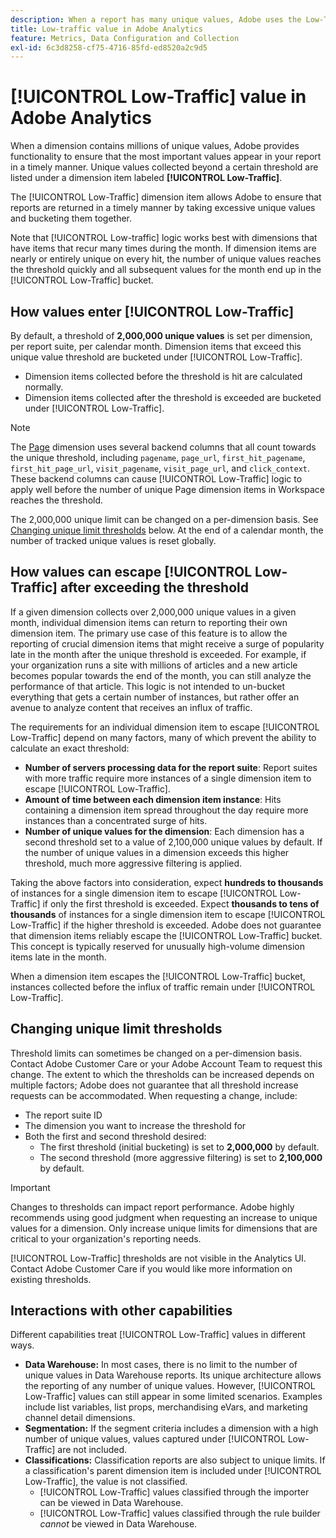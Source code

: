 ```yaml
---
description: When a report has many unique values, Adobe uses the Low-Traffic dimension item to improve report performance.
title: Low-traffic value in Adobe Analytics
feature: Metrics, Data Configuration and Collection
exl-id: 6c3d8258-cf75-4716-85fd-ed8520a2c9d5
---
```

# [!UICONTROL Low-Traffic] value in Adobe Analytics

When a dimension contains millions of unique values, Adobe provides functionality to ensure that the most important values appear in your report in a timely manner. Unique values collected beyond a certain threshold are listed under a dimension item labeled **[!UICONTROL Low-Traffic]**.

The [!UICONTROL Low-Traffic] dimension item allows Adobe to ensure that reports are returned in a timely manner by taking excessive unique values and bucketing them together.

Note that [!UICONTROL Low-traffic] logic works best with dimensions that have items that recur many times during the month. If dimension items are nearly or entirely unique on every hit, the number of unique values reaches the threshold quickly and all subsequent values for the month end up in the [!UICONTROL Low-Traffic] bucket.

## How values enter [!UICONTROL Low-Traffic]

By default, a threshold of **2,000,000 unique values** is set per dimension, per report suite, per calendar month. Dimension items that exceed this unique value threshold are bucketed under [!UICONTROL Low-Traffic].

* Dimension items collected before the threshold is hit are calculated normally.
* Dimension items collected after the threshold is exceeded are bucketed under [!UICONTROL Low-Traffic].

>[!NOTE]
>The [Page](../components/dimensions/page.md) dimension uses several backend columns that all count towards the unique threshold, including `pagename`, `page_url`, `first_hit_pagename`, `first_hit_page_url`, `visit_pagename`, `visit_page_url`, and `click_context`. These backend columns can cause [!UICONTROL Low-Traffic] logic to apply well before the number of unique Page dimension items in Workspace reaches the threshold.

The 2,000,000 unique limit can be changed on a per-dimension basis. See [Changing unique limit thresholds](#changing-unique-limit-thresholds) below. At the end of a calendar month, the number of tracked unique values is reset globally.

## How values can escape [!UICONTROL Low-Traffic] after exceeding the threshold

If a given dimension collects over 2,000,000 unique values in a given month, individual dimension items can return to reporting their own dimension item. The primary use case of this feature is to allow the reporting of crucial dimension items that might receive a surge of popularity late in the month after the unique threshold is exceeded. For example, if your organization runs a site with millions of articles and a new article becomes popular towards the end of the month, you can still analyze the performance of that article. This logic is not intended to un-bucket everything that gets a certain number of instances, but rather offer an avenue to analyze content that receives an influx of traffic.

The requirements for an individual dimension item to escape [!UICONTROL Low-Traffic] depend on many factors, many of which prevent the ability to calculate an exact threshold:

* **Number of servers processing data for the report suite**: Report suites with more traffic require more instances of a single dimension item to escape [!UICONTROL Low-Traffic].
* **Amount of time between each dimension item instance**: Hits containing a dimension item spread throughout the day require more instances than a concentrated surge of hits.
* **Number of unique values for the dimension**: Each dimension has a second threshold set to a value of 2,100,000 unique values by default. If the number of unique values in a dimension exceeds this higher threshold, much more aggressive filtering is applied.

Taking the above factors into consideration, expect **hundreds to thousands** of instances for a single dimension item to escape [!UICONTROL Low-Traffic] if only the first threshold is exceeded. Expect **thousands to tens of thousands** of instances for a single dimension item to escape [!UICONTROL Low-Traffic] if the higher threshold is exceeded. Adobe does not guarantee that dimension items reliably escape the [!UICONTROL Low-Traffic] bucket. This concept is typically reserved for unusually high-volume dimension items late in the month.

When a dimension item escapes the [!UICONTROL Low-Traffic] bucket, instances collected before the influx of traffic remain under [!UICONTROL Low-Traffic].

## Changing unique limit thresholds

Threshold limits can sometimes be changed on a per-dimension basis. Contact Adobe Customer Care or your Adobe Account Team to request this change. The extent to which the thresholds can be increased depends on multiple factors; Adobe does not guarantee that all threshold increase requests can be accommodated. When requesting a change, include:

* The report suite ID
* The dimension you want to increase the threshold for
* Both the first and second threshold desired:
  * The first threshold (initial bucketing) is set to **2,000,000** by default.
  * The second threshold (more aggressive filtering) is set to **2,100,000** by default.

>[!IMPORTANT]
>
>Changes to thresholds can impact report performance. Adobe highly recommends using good judgment when requesting an increase to unique values for a dimension. Only increase unique limits for dimensions that are critical to your organization's reporting needs.

[!UICONTROL Low-Traffic] thresholds are not visible in the Analytics UI. Contact Adobe Customer Care if you would like more information on existing thresholds.

## Interactions with other capabilities

Different capabilities treat [!UICONTROL Low-Traffic] values in different ways.

* **Data Warehouse:** In most cases, there is no limit to the number of unique values in Data Warehouse reports. Its unique architecture allows the reporting of any number of unique values. However, [!UICONTROL Low-Traffic] values can still appear in some limited scenarios. Examples include list variables, list props, merchandising eVars, and marketing channel detail dimensions.
* **Segmentation:** If the segment criteria includes a dimension with a high number of unique values, values captured under [!UICONTROL Low-Traffic] are not included.
* **Classifications:** Classification reports are also subject to unique limits. If a classification's parent dimension item is included under [!UICONTROL Low-Traffic], the value is not classified.
  * [!UICONTROL Low-Traffic] values classified through the importer can be viewed in Data Warehouse. <!-- AN-115871 -->
  * [!UICONTROL Low-Traffic] values classified through the rule builder *cannot* be viewed in Data Warehouse. <!-- AN-122872 -->
